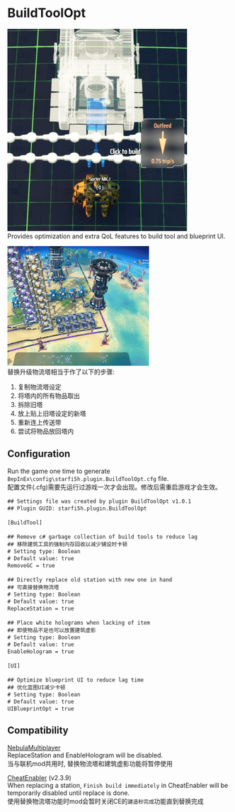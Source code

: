 # BuildToolOpt

![Hologram](https://raw.githubusercontent.com/starfi5h/DSP_Mod/dev/BuildToolOpt/img/demo1.jpg)  
Provides optimization and extra QoL features to build tool and blueprint UI.

![ReplaceStation](https://raw.githubusercontent.com/starfi5h/DSP_Mod/dev/BuildToolOpt/img/demo1.gif)  
替换升级物流塔相当于作了以下的步骤:
1. 复制物流塔设定
2. 将塔内的所有物品取出
3. 拆除旧塔
4. 放上贴上旧塔设定的新塔
5. 重新连上传送带
6. 尝试将物品放回塔内

## Configuration
Run the game one time to generate `BepInEx\config\starfi5h.plugin.BuildToolOpt.cfg` file.  
配置文件(.cfg)需要先运行过游戏一次才会出现。修改后需重启游戏才会生效。    

```
## Settings file was created by plugin BuildToolOpt v1.0.1
## Plugin GUID: starfi5h.plugin.BuildToolOpt

[BuildTool]

## Remove c# garbage collection of build tools to reduce lag
## 移除建筑工具的强制内存回收以减少铺设时卡顿
# Setting type: Boolean
# Default value: true
RemoveGC = true

## Directly replace old station with new one in hand
## 可直接替换物流塔
# Setting type: Boolean
# Default value: true
ReplaceStation = true

## Place white holograms when lacking of item
## 即使物品不足也可以放置建筑虚影
# Setting type: Boolean
# Default value: true
EnableHologram = true

[UI]

## Optimize blueprint UI to reduce lag time
## 优化蓝图UI减少卡顿
# Setting type: Boolean
# Default value: true
UIBlueprintOpt = true
```

## Compatibility  

[NebulaMultiplayer](https://dsp.thunderstore.io/package/nebula/NebulaMultiplayerMod/)  
ReplaceStation and EnableHologram will be disabled.  
当与联机mod共用时, 替换物流塔和建筑虚影功能将暂停使用  
  
[CheatEnabler](https://dsp.thunderstore.io/package/soarqin/CheatEnabler/) (v2.3.9)  
When replacing a station, `Finish build immediately` in CheatEnabler will be temporarily disabled until replace is done.  
使用替换物流塔功能时mod会暂时关闭CE的`建造秒完成`功能直到替换完成  
